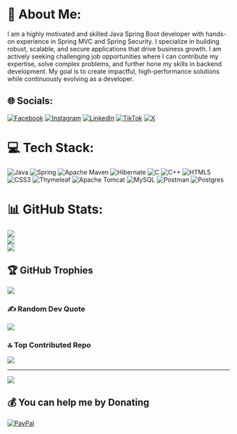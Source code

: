 # 💫 About Me:
I am a highly motivated and skilled Java Spring Boot developer with hands-on experience in Spring MVC and Spring Security. I specialize in building robust, scalable, and secure applications that drive business growth. I am actively seeking challenging job opportunities where I can contribute my expertise, solve complex problems, and further hone my skills in backend development. My goal is to create impactful, high-performance solutions while continuously evolving as a developer. 


## 🌐 Socials:
[![Facebook](https://img.shields.io/badge/Facebook-%231877F2.svg?logo=Facebook&logoColor=white)](https://facebook.com/mrsharukh03) [![Instagram](https://img.shields.io/badge/Instagram-%23E4405F.svg?logo=Instagram&logoColor=white)](https://instagram.com/md_sharukh03) [![LinkedIn](https://img.shields.io/badge/LinkedIn-%230077B5.svg?logo=linkedin&logoColor=white)](https://linkedin.com/in/mr-sharukh03) [![TikTok](https://img.shields.io/badge/TikTok-%23000000.svg?logo=TikTok&logoColor=white)](https://tiktok.com/@md_sharukh03) [![X](https://img.shields.io/badge/X-black.svg?logo=X&logoColor=white)](https://x.com/mrsharukh03) 

# 💻 Tech Stack:
![Java](https://img.shields.io/badge/java-%23ED8B00.svg?style=for-the-badge&logo=openjdk&logoColor=white) ![Spring](https://img.shields.io/badge/spring-%236DB33F.svg?style=for-the-badge&logo=spring&logoColor=white) ![Apache Maven](https://img.shields.io/badge/Apache%20Maven-C71A36?style=for-the-badge&logo=Apache%20Maven&logoColor=white) ![Hibernate](https://img.shields.io/badge/Hibernate-59666C?style=for-the-badge&logo=Hibernate&logoColor=white) ![C](https://img.shields.io/badge/c-%2300599C.svg?style=for-the-badge&logo=c&logoColor=white) ![C++](https://img.shields.io/badge/c++-%2300599C.svg?style=for-the-badge&logo=c%2B%2B&logoColor=white) ![HTML5](https://img.shields.io/badge/html5-%23E34F26.svg?style=for-the-badge&logo=html5&logoColor=white) ![CSS3](https://img.shields.io/badge/css3-%231572B6.svg?style=for-the-badge&logo=css3&logoColor=white) ![Thymeleaf](https://img.shields.io/badge/Thymeleaf-%23005C0F.svg?style=for-the-badge&logo=Thymeleaf&logoColor=white) ![Apache Tomcat](https://img.shields.io/badge/apache%20tomcat-%23F8DC75.svg?style=for-the-badge&logo=apache-tomcat&logoColor=black) ![MySQL](https://img.shields.io/badge/mysql-4479A1.svg?style=for-the-badge&logo=mysql&logoColor=white) ![Postman](https://img.shields.io/badge/Postman-FF6C37?style=for-the-badge&logo=postman&logoColor=white) ![Postgres](https://img.shields.io/badge/postgres-%23316192.svg?style=for-the-badge&logo=postgresql&logoColor=white)
# 📊 GitHub Stats:
![](https://github-readme-stats.vercel.app/api?username=mrsharukh03&theme=dark&hide_border=false&include_all_commits=false&count_private=false)<br/>
![](https://github-readme-streak-stats.herokuapp.com/?user=mrsharukh03&theme=dark&hide_border=false)<br/>
![](https://github-readme-stats.vercel.app/api/top-langs/?username=mrsharukh03&theme=dark&hide_border=false&include_all_commits=false&count_private=false&layout=compact)

## 🏆 GitHub Trophies
![](https://github-profile-trophy.vercel.app/?username=mrsharukh03&theme=radical&no-frame=true&no-bg=true&margin-w=4)

### ✍️ Random Dev Quote
![](https://quotes-github-readme.vercel.app/api?type=horizontal&theme=radical)

### 🔝 Top Contributed Repo
![](https://github-contributor-stats.vercel.app/api?username=mrsharukh03&limit=5&theme=dark&combine_all_yearly_contributions=true)

---
[![](https://visitcount.itsvg.in/api?id=mrsharukh03&icon=0&color=0)](https://visitcount.itsvg.in)

  ## 💰 You can help me by Donating
  [![PayPal](https://img.shields.io/badge/PayPal-00457C?style=for-the-badge&logo=paypal&logoColor=white)](https://paypal.me/mrsharukh03) 

  
<!-- Proudly created with GPRM ( https://gprm.itsvg.in ) -->
